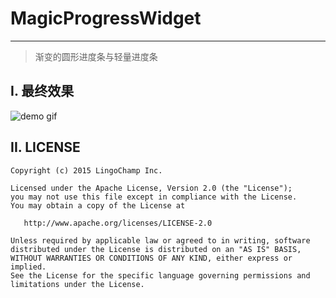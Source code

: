 # MagicProgressWidget

---

> 渐变的圆形进度条与轻量进度条

## I. 最终效果

![demo gif][demo_gif]

## II. LICENSE

```
Copyright (c) 2015 LingoChamp Inc.

Licensed under the Apache License, Version 2.0 (the "License");
you may not use this file except in compliance with the License.
You may obtain a copy of the License at

   http://www.apache.org/licenses/LICENSE-2.0

Unless required by applicable law or agreed to in writing, software
distributed under the License is distributed on an "AS IS" BASIS,
WITHOUT WARRANTIES OR CONDITIONS OF ANY KIND, either express or implied.
See the License for the specific language governing permissions and
limitations under the License.
```

[demo_gif]: https://github.com/lingochamp/MagicProgressWidge/raw/master/art/demo.gif
